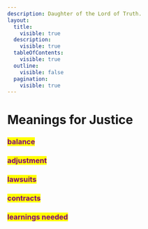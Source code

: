 ```yaml
---
description: Daughter of the Lord of Truth.
layout:
  title:
    visible: true
  description:
    visible: true
  tableOfContents:
    visible: true
  outline:
    visible: false
  pagination:
    visible: true
---
```


# Meanings for Justice

### <mark style="color:purple;">balance</mark>&#x20;

### <mark style="color:purple;">adjustment</mark>&#x20;

### <mark style="color:purple;">lawsuits</mark>

### <mark style="color:purple;">contracts</mark>&#x20;

### <mark style="color:purple;">learnings needed</mark>

